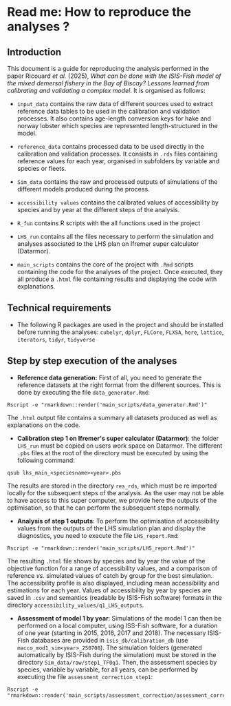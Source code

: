 # Read me: How to reproduce the analyses ?


## Introduction

This document is a guide for reproducing the analysis performed in the paper Ricouard *et al.* (2025), *What can be done with the ISIS-Fish model of the mixed demersal fishery in the Bay of Biscay? Lessons learned from calibrating and validating a complex model*. It is organised as follows:

*  `input_data` contains the raw data of different sources used to extract reference data tables to be used in the calibration and validation processes. It also contains age-length conversion keys for hake and norway lobster which species are represented length-structured in the model. 

* `reference_data` contains processed data to be used directly in the calibration and validation processes. It consists in `.rds` files containing reference values for each year, organised in subfolders by variable and species or fleets.

* `Sim_data` contains the raw and processed outputs of simulations of the different models produced during the process.

* `accessibility values` contains the calibrated values of accessibility by species and by year at the different steps of the analysis.

* `R_fun` contains R scripts with the all functions used in the project 

* `LHS_run` contains all the files necessary to perform the simulation and analyses associated to the LHS plan on Ifremer super calculator (Datarmor). 

* `main_scripts` contains the core of the project with `.Rmd` scripts containing the code for the analyses of the project. Once executed, they all produce a `.html` file containing results and displaying the code with explanations.

## Technical requirements

* The following R packages are used in the project and should be installed before running the analyses: `cubelyr`, `dplyr`, `FLCore`, `FLXSA`, `here`, `lattice`, `iterators`, `tidyr`, `tidyverse` 

## Step by step execution of the analyses

* **Reference data generation:** First of all, you need to generate the reference datasets at the right format from the different sources. This is done by executing the file `data_generator.Rmd`:
```
Rscript -e "rmarkdown::render('main_scripts/data_generator.Rmd')"
```
The `.html` output file contains a summary all datasets produced as well as explanations on the code.

* **Calibration step 1 on Ifremer's super calculator (Datarmor)**: the folder `LHS_run` must be copied on users work space on Datarmor. The different `.pbs` files at the root of the directory must be executed by using the following command:
```
qsub lhs_main_<speciesname><year>.pbs
```
The results are stored in the directory `res_rds`, which must be re imported locally for the subsequent steps of the analysis. As the user may not be able to have access to this super computer, we provide  here the outputs of the optimisation, so that he can perform the subsequent steps normally.

* **Analysis of step 1 outputs**: To perform the optimisation of accessibility values from the outputs of the LHS simulation plan and display the diagnostics, you need to execute the file `LHS_report.Rmd`:
```
Rscript -e "rmarkdown::render('main_scripts/LHS_report.Rmd')"
```
The resulting `.html` file shows by species and by year the value of the objective function for a range of accessibility values, and a comparison of reference *vs.* simulated values of catch by group for the best simulation. The accessibility profile is also displayed, including mean accessibility and estimations for each year. Values of accessibility by year by species are saved in `.csv` and semantics (readable by ISIS-Fish software) formats in the directory `accessibility_values/q1_LHS_outputs`.

* **Assessment of model 1 by year**: Simulations of the model 1 can then be performed on a local computer, using ISS-Fish software, for a duration of one year (starting in 2015, 2016, 2017 and 2018). The necessary ISIS-Fish databases are provided in `isis_db/calibration_db` (use `macco_mod1_sim<year>_250708`). The simulation folders (generated automatically by ISIS-Fish during the simulation) must be stored in the directory `Sim_data/raw/step1_TF0q1`. Then, the assessment species by species, variable by variable, for all years, can be performed by executing the file `assessment_correction_step1`:
```
Rscript -e "rmarkdown::render('main_scripts/assessment_correction/assessment_correction_step1.Rmd')"
```